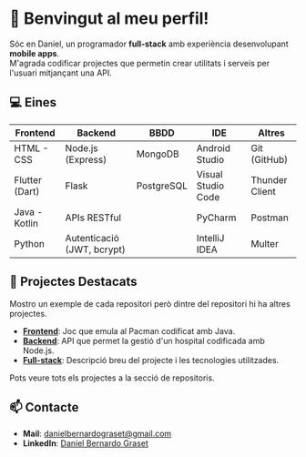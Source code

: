 # 👋 Benvingut al meu perfil!

Sóc en Daniel, un programador **full-stack** amb experiència desenvolupant **mobile apps**.  
M'agrada codificar projectes que permetin crear utilitats i serveis per l'usuari mitjançant una API.

## 💻 Eines

| **Frontend**         | **Backend**                | **BBDD**                | **IDE**                  | **Altres**      |
|-----------------------|----------------------------|--------------------------|--------------------------|-----------------------|
| HTML - CSS            | Node.js (Express)          | MongoDB                 | Android Studio           | Git (GitHub)          |
| Flutter (Dart)       | Flask                      | PostgreSQL              | Visual Studio Code       | Thunder Client        |
| Java - Kotlin         | APIs RESTful               |                          | PyCharm                  | Postman               |
| Python               | Autenticació (JWT, bcrypt) |                          | IntelliJ IDEA            | Multer                      |

## 🚀 Projectes Destacats

Mostro un exemple de cada repositori però dintre del repositori hi ha altres projectes.

- **[Frontend](https://github.com/db110513/frontend/tree/main/java/jocs/jocs2D/pacman)**: Joc que emula al Pacman codificat amb Java.
- **[Backend](https://github.com/db110513/backend/tree/main/APIs/js/hospital)**: API que permet la gestió d'un hospital codificada amb Node.js.
- **[Full-stack](enllaç)**: Descripció breu del projecte i les tecnologies utilitzades.

Pots veure tots els projectes a la secció de repositoris.

## 📫 Contacte

- **Mail**: danielbernardograset@gmail.com
- **LinkedIn**: [Daniel Bernardo Graset](https://www.linkedin.com/in/daniel-bernardo-graset-37b36827b/)
